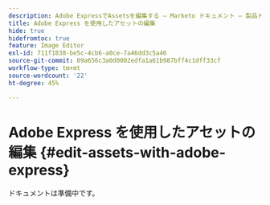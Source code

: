```yaml
---
description: Adobe ExpressでAssetsを編集する – Marketo ドキュメント – 製品ドキュメント
title: Adobe Express を使用したアセットの編集
hide: true
hidefromtoc: true
feature: Image Editor
exl-id: 711f1838-be5c-4cb6-a0ce-7a46dd3c5a46
source-git-commit: 09a656c3a0d0002edfa1a61b987bff4c1dff33cf
workflow-type: tm+mt
source-wordcount: '22'
ht-degree: 45%

---
```


# Adobe Express を使用したアセットの編集 {#edit-assets-with-adobe-express}

ドキュメントは準備中です。
